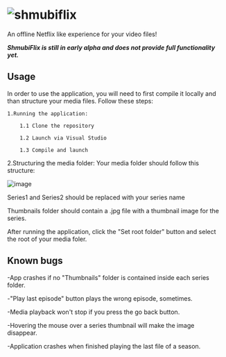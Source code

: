 # ![shmubiflix](https://user-images.githubusercontent.com/46720575/141457335-60309e8f-ba4f-4b2b-8d9a-e5589b5b284d.png)

An offline Netflix like experience for your video files!

***ShmubiFlix is still in early alpha and does not provide full functionality yet.***

## Usage

In order to use the application, you will need to first compile it locally and than structure your media files. Follow these steps:

	1.Running the application:

  		1.1 Clone the repository
  
 		1.2 Launch via Visual Studio
  
 		1.3 Compile and launch
  
2.Structuring the media folder:
  Your media folder should follow this structure:
	
![image](https://user-images.githubusercontent.com/46720575/141455714-bc3a6a1a-8bdf-46f3-9589-f0f7fe3fd2d2.png)

Series1 and Series2 should be replaced with your series name
 
Thumbnails folder should contain a .jpg file with a thumbnail image for the series.
  
After running the application, click the "Set root folder" button and select the root of your media foler. 
## Known bugs
-App crashes if no "Thumbnails" folder is contained inside each series folder.

-"Play last episode" button plays the wrong episode, sometimes.

-Media playback won't stop if you press the go back button.

-Hovering the mouse over a series thumbnail will make the image disappear.

-Application crashes when finished playing the last file of a season.
